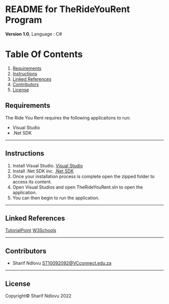 # README for TheRideYouRent Program

**Version 1.0**,
Language : C#

# Table Of Contents
1. [Requirements](#Requirements)
2. [Instructions](#Instructions)
3. [Linked References](#LinkedReferences)
4. [Contributors](#Contributors)
5. [License](#License)

## Requirements
The Ride You Rent requires the following applicaitons to run:
- Visual Studio
- .Net SDK

- - -

## Instructions
1. Install Visual Studio.
[Visual Studio](https://visualstudio.microsoft.com/downloads/)
2. Install .Net SDK inc.
[.Net SDK](https://dotnet.microsoft.com/en-us/download)
3. Once your installation process is complete open the zipped folder to access its content. 
4. Open Visual Studios and open TheRideYouRent.sln to open the application.
5. You can then begin to run the application.

- - -

## Linked References
[TutorialPoint](https://www.tutorialspoint.com/chash-currency-c-format-specifier#:~:text=The%20%22C%22%20(or%20currency,C3%E2%80%9D)%20currency%20format%20specifier.)
[W3Schools](https://www.w3schools.com/cs/index.php)


- - -
## Contributors
- Sharif Ndlovu	<ST10092092@VCconnect.edu.za>
- - -

## License
Copyright© Sharif Ndlovu 2022
